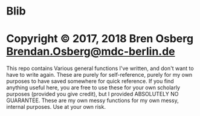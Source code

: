 # Blib
# Copyright © 2017, 2018 Bren Osberg <Brendan.Osberg@mdc-berlin.de>

This repo contains Various general functions I've written, and don't want to have to write again.
These are purely for self-reference, purely for my own purposes to have saved somewhere for quick reference. If you find anything useful here, you are free to use these for your own scholarly purposes (provided you give credit), but I provided ABSOLUTELY NO GUARANTEE. 
These are my own messy functions for my own messy, internal purposes. Use at your own risk.


